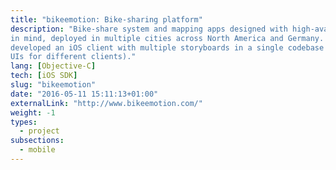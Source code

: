 ```yaml
---
title: "bikeemotion: Bike-sharing platform"
description: "Bike-share system and mapping apps designed with high-availability
in mind, deployed in multiple cities across North America and Germany. I
developed an iOS client with multiple storyboards in a single codebase (distinct
UIs for different clients)."
lang: [Objective-C]
tech: [iOS SDK]
slug: "bikeemotion"
date: "2016-05-11 15:11:13+01:00"
externalLink: "http://www.bikeemotion.com/"
weight: -1
types:
  - project
subsections:
  - mobile
---
```

